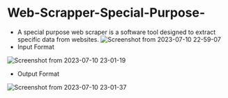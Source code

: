 # Web-Scrapper-Special-Purpose-
-  A special purpose web scraper is a software tool designed to extract specific data from websites.
  ![Screenshot from 2023-07-10 22-59-07](https://github.com/Irfan-Ely/Web-Scrapper-Special-Purpose-/assets/118766951/1026deda-00d1-4f31-99c8-e4724b13690e)
-  Input Format

  ![Screenshot from 2023-07-10 23-01-19](https://github.com/Irfan-Ely/Web-Scrapper-Special-Purpose-/assets/118766951/7509af05-2d23-49f6-b3a9-db60db3aaa3c)
-  Output Format
  
  ![Screenshot from 2023-07-10 23-01-37](https://github.com/Irfan-Ely/Web-Scrapper-Special-Purpose-/assets/118766951/34198102-fe1f-41d0-b893-1ea860458a38)

